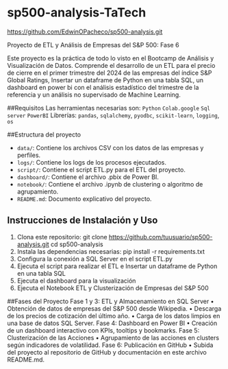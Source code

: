 # sp500-analysis-TaTech

https://github.com/EdwinOPacheco/sp500-analysis.git

Proyecto de ETL y Análisis de Empresas del S&amp;P 500: Fase 6

Este proyecto es la práctica de todo lo visto en el Bootcamp de Análisis y Visualización de Datos. Comprende el desarrollo de un ETL para el precio de cierre en el primer trimestre del 2024 de las empresas del índice S&P Global Ratings, Insertar un dataframe de Python en una tabla SQL, un dashboard en power bi con el análisis estadístico del trimestre de la referencia y un análisis no supervisado de Machine Learning.

##Requisitos
Las herramientas necesarias son: 
  `Python`
  `Colab.google`
  `Sql server`
  `PowerBI`
Librerías: `pandas`, `sqlalchemy`, `pyodbc`, `scikit-learn`, `logging`, `os`


##Estructura del proyecto
- `data/`: Contiene los archivos CSV con los datos de las empresas y perfiles.
- `logs/`: Contiene los logs de los procesos ejecutados.
- `script/`: Contiene el script ETL.py para el ETL del proyecto.
- `dashboard/`: Contiene el archivo .pbix de Power BI.
- `notebook/`: Contiene el archivo .ipynb de clustering o algoritmo de agrupamiento.
- `README.md`: Documento explicativo del proyecto.

## Instrucciones de Instalación y Uso
1. Clona este repositorio:
 git clone https://github.com/tuusuario/sp500-analysis.git
 cd sp500-analysis
2. Instala las dependencias necesarias:
pip install -r requirements.txt
3. Configura la conexión a SQL Server en el script ETL.py
4. Ejecuta el script para realizar el ETL e Insertar un dataframe de Python en una tabla SQL
5. Ejecuta el dashboard para la visualización
6. Ejecuta el Notebook ETL y Clusterización de Empresas del S&P 500

##Fases del Proyecto 
Fase 1 y 3: ETL y Almacenamiento en SQL Server
• Obtención de datos de empresas del S&P 500 desde Wikipedia. 
• Descarga de los precios de cotización del último año. 
• Carga de los datos limpios en una base de datos SQL Server. 
Fase 4: Dashboard en Power BI 
• Creación de un dashboard interactivo con KPIs, tooltips y bookmarks. 
Fase 5: Clusterización de las Acciones 
• Agrupamiento de las acciones en clusters según indicadores de volatilidad. 
Fase 6: Publicación en GitHub 
• Subida del proyecto al repositorio de GitHub y documentación en este 
archivo README.md.
